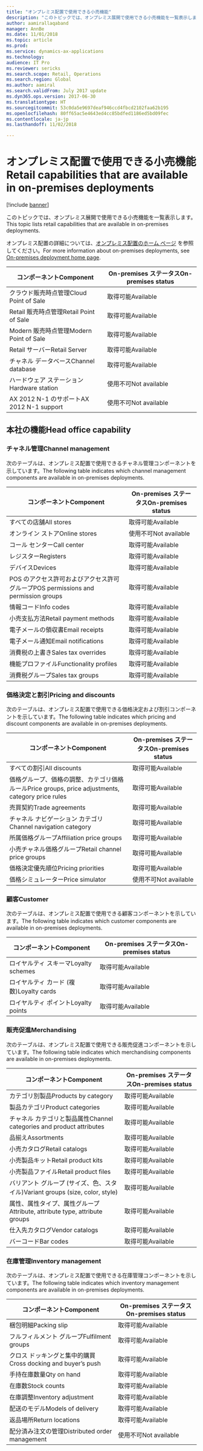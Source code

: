```yaml
---
title: "オンプレミス配置で使用できる小売機能"
description: "このトピックでは、オンプレミス展開で使用できる小売機能を一覧表示します。"
author: aamirallaqaband
manager: AnnBe
ms.date: 11/01/2018
ms.topic: article
ms.prod: 
ms.service: dynamics-ax-applications
ms.technology: 
audience: IT Pro
ms.reviewer: sericks
ms.search.scope: Retail, Operations
ms.search.region: Global
ms.author: aamiral
ms.search.validFrom: July 2017 update
ms.dyn365.ops.version: 2017-06-30
ms.translationtype: HT
ms.sourcegitcommit: 53c0da5e9697deaf946ccd4fbcd2102faa62b195
ms.openlocfilehash: 80ff65ac5e4643ed4cc85bdfed1186ed5bd09fec
ms.contentlocale: ja-jp
ms.lasthandoff: 11/02/2018

---
```


# <a name="retail-capabilities-that-are-available-in-on-premises-deployments"></a><span data-ttu-id="6f0bf-103">オンプレミス配置で使用できる小売機能</span><span class="sxs-lookup"><span data-stu-id="6f0bf-103">Retail capabilities that are available in on-premises deployments</span></span>

[!include [banner](../includes/banner.md)]

<span data-ttu-id="6f0bf-104">このトピックでは、オンプレミス展開で使用できる小売機能を一覧表示します。</span><span class="sxs-lookup"><span data-stu-id="6f0bf-104">This topic lists retail capabilities that are available in on-premises deployments.</span></span>

<span data-ttu-id="6f0bf-105">オンプレミス配置の詳細については、[オンプレミス配置のホーム ページ](../dev-itpro/deployment/on-premises-deployment-landing-page.md) を参照してください。</span><span class="sxs-lookup"><span data-stu-id="6f0bf-105">For more information about on-premises deployments, see [On-premises deployment home page](../dev-itpro/deployment/on-premises-deployment-landing-page.md).</span></span>

| <span data-ttu-id="6f0bf-106">**コンポーネント**</span><span class="sxs-lookup"><span data-stu-id="6f0bf-106">**Component**</span></span>        | <span data-ttu-id="6f0bf-107">**On-premises ステータス**</span><span class="sxs-lookup"><span data-stu-id="6f0bf-107">**On-premises status**</span></span>   |
|----------------------|--------------------------|
| <span data-ttu-id="6f0bf-108">クラウド販売時点管理</span><span class="sxs-lookup"><span data-stu-id="6f0bf-108">Cloud Point of Sale</span></span>  | <span data-ttu-id="6f0bf-109">取得可能</span><span class="sxs-lookup"><span data-stu-id="6f0bf-109">Available</span></span>                |
| <span data-ttu-id="6f0bf-110">Retail 販売時点管理</span><span class="sxs-lookup"><span data-stu-id="6f0bf-110">Retail Point of Sale</span></span> | <span data-ttu-id="6f0bf-111">取得可能</span><span class="sxs-lookup"><span data-stu-id="6f0bf-111">Available</span></span>                |
| <span data-ttu-id="6f0bf-112">Modern 販売時点管理</span><span class="sxs-lookup"><span data-stu-id="6f0bf-112">Modern Point of Sale</span></span> | <span data-ttu-id="6f0bf-113">取得可能</span><span class="sxs-lookup"><span data-stu-id="6f0bf-113">Available</span></span>                |
| <span data-ttu-id="6f0bf-114">Retail サーバー</span><span class="sxs-lookup"><span data-stu-id="6f0bf-114">Retail Server</span></span>        | <span data-ttu-id="6f0bf-115">取得可能</span><span class="sxs-lookup"><span data-stu-id="6f0bf-115">Available</span></span>                |
| <span data-ttu-id="6f0bf-116">チャネル データベース</span><span class="sxs-lookup"><span data-stu-id="6f0bf-116">Channel database</span></span>     | <span data-ttu-id="6f0bf-117">取得可能</span><span class="sxs-lookup"><span data-stu-id="6f0bf-117">Available</span></span>                |
| <span data-ttu-id="6f0bf-118">ハードウェア ステーション</span><span class="sxs-lookup"><span data-stu-id="6f0bf-118">Hardware station</span></span>     | <span data-ttu-id="6f0bf-119">使用不可</span><span class="sxs-lookup"><span data-stu-id="6f0bf-119">Not available</span></span>            |
| <span data-ttu-id="6f0bf-120">AX 2012 N-1 のサポート</span><span class="sxs-lookup"><span data-stu-id="6f0bf-120">AX 2012 N-1 support</span></span>  | <span data-ttu-id="6f0bf-121">使用不可</span><span class="sxs-lookup"><span data-stu-id="6f0bf-121">Not available</span></span>            |

## <a name="head-office-capability"></a><span data-ttu-id="6f0bf-122">本社の機能</span><span class="sxs-lookup"><span data-stu-id="6f0bf-122">Head office capability</span></span>

### <a name="channel-management"></a><span data-ttu-id="6f0bf-123">チャネル管理</span><span class="sxs-lookup"><span data-stu-id="6f0bf-123">Channel management</span></span>
<span data-ttu-id="6f0bf-124">次のテーブルは、オンプレミス配置で使用できるチャネル管理コンポーネントを示しています。</span><span class="sxs-lookup"><span data-stu-id="6f0bf-124">The following table indicates which channel management components are available in on-premises deployments.</span></span>

| <span data-ttu-id="6f0bf-125">**コンポーネント**</span><span class="sxs-lookup"><span data-stu-id="6f0bf-125">**Component**</span></span>                         | <span data-ttu-id="6f0bf-126">**On-premises ステータス**</span><span class="sxs-lookup"><span data-stu-id="6f0bf-126">**On-premises status**</span></span>      |
|---------------------------------------|---------------------------- |
| <span data-ttu-id="6f0bf-127">すべての店舗</span><span class="sxs-lookup"><span data-stu-id="6f0bf-127">All stores</span></span>                            | <span data-ttu-id="6f0bf-128">取得可能</span><span class="sxs-lookup"><span data-stu-id="6f0bf-128">Available</span></span>                   |
| <span data-ttu-id="6f0bf-129">オンライン ストア</span><span class="sxs-lookup"><span data-stu-id="6f0bf-129">Online stores</span></span>                         | <span data-ttu-id="6f0bf-130">使用不可</span><span class="sxs-lookup"><span data-stu-id="6f0bf-130">Not available</span></span>               |
| <span data-ttu-id="6f0bf-131">コール センター</span><span class="sxs-lookup"><span data-stu-id="6f0bf-131">Call center</span></span>                           | <span data-ttu-id="6f0bf-132">取得可能</span><span class="sxs-lookup"><span data-stu-id="6f0bf-132">Available</span></span>                   |
| <span data-ttu-id="6f0bf-133">レジスター</span><span class="sxs-lookup"><span data-stu-id="6f0bf-133">Registers</span></span>                             | <span data-ttu-id="6f0bf-134">取得可能</span><span class="sxs-lookup"><span data-stu-id="6f0bf-134">Available</span></span>                   |
| <span data-ttu-id="6f0bf-135">デバイス</span><span class="sxs-lookup"><span data-stu-id="6f0bf-135">Devices</span></span>                               | <span data-ttu-id="6f0bf-136">取得可能</span><span class="sxs-lookup"><span data-stu-id="6f0bf-136">Available</span></span>                   |
| <span data-ttu-id="6f0bf-137">POS のアクセス許可およびアクセス許可グループ</span><span class="sxs-lookup"><span data-stu-id="6f0bf-137">POS permissions and permission groups</span></span> | <span data-ttu-id="6f0bf-138">取得可能</span><span class="sxs-lookup"><span data-stu-id="6f0bf-138">Available</span></span>                   |
| <span data-ttu-id="6f0bf-139">情報コード</span><span class="sxs-lookup"><span data-stu-id="6f0bf-139">Info codes</span></span>                            | <span data-ttu-id="6f0bf-140">取得可能</span><span class="sxs-lookup"><span data-stu-id="6f0bf-140">Available</span></span>                   |
| <span data-ttu-id="6f0bf-141">小売支払方法</span><span class="sxs-lookup"><span data-stu-id="6f0bf-141">Retail payment methods</span></span>                | <span data-ttu-id="6f0bf-142">取得可能</span><span class="sxs-lookup"><span data-stu-id="6f0bf-142">Available</span></span>                   |
| <span data-ttu-id="6f0bf-143">電子メールの領収書</span><span class="sxs-lookup"><span data-stu-id="6f0bf-143">Email receipts</span></span>                        | <span data-ttu-id="6f0bf-144">取得可能</span><span class="sxs-lookup"><span data-stu-id="6f0bf-144">Available</span></span>                   |
| <span data-ttu-id="6f0bf-145">電子メール通知</span><span class="sxs-lookup"><span data-stu-id="6f0bf-145">Email notifications</span></span>                   | <span data-ttu-id="6f0bf-146">取得可能</span><span class="sxs-lookup"><span data-stu-id="6f0bf-146">Available</span></span>                   |
| <span data-ttu-id="6f0bf-147">消費税の上書き</span><span class="sxs-lookup"><span data-stu-id="6f0bf-147">Sales tax overrides</span></span>                   | <span data-ttu-id="6f0bf-148">取得可能</span><span class="sxs-lookup"><span data-stu-id="6f0bf-148">Available</span></span>                   |
| <span data-ttu-id="6f0bf-149">機能プロファイル</span><span class="sxs-lookup"><span data-stu-id="6f0bf-149">Functionality profiles</span></span>                | <span data-ttu-id="6f0bf-150">取得可能</span><span class="sxs-lookup"><span data-stu-id="6f0bf-150">Available</span></span>                   |
| <span data-ttu-id="6f0bf-151">消費税グループ</span><span class="sxs-lookup"><span data-stu-id="6f0bf-151">Sales tax groups</span></span>                      | <span data-ttu-id="6f0bf-152">取得可能</span><span class="sxs-lookup"><span data-stu-id="6f0bf-152">Available</span></span>                   |

### <a name="pricing-and-discounts"></a><span data-ttu-id="6f0bf-153">価格決定と割引</span><span class="sxs-lookup"><span data-stu-id="6f0bf-153">Pricing and discounts</span></span>
<span data-ttu-id="6f0bf-154">次のテーブルは、オンプレミス配置で使用できる価格決定および割引コンポーネントを示しています。</span><span class="sxs-lookup"><span data-stu-id="6f0bf-154">The following table indicates which pricing and discount components are available in on-premises deployments.</span></span>

| <span data-ttu-id="6f0bf-155">**コンポーネント**</span><span class="sxs-lookup"><span data-stu-id="6f0bf-155">**Component**</span></span>                                         | <span data-ttu-id="6f0bf-156">**On-premises ステータス**</span><span class="sxs-lookup"><span data-stu-id="6f0bf-156">**On-premises status**</span></span>      |
|-------------------------------------------------------|-----------------------------|
| <span data-ttu-id="6f0bf-157">すべての割引</span><span class="sxs-lookup"><span data-stu-id="6f0bf-157">All discounts</span></span>                                         | <span data-ttu-id="6f0bf-158">取得可能</span><span class="sxs-lookup"><span data-stu-id="6f0bf-158">Available</span></span>                   |
| <span data-ttu-id="6f0bf-159">価格グループ、価格の調整、カテゴリ価格ルール</span><span class="sxs-lookup"><span data-stu-id="6f0bf-159">Price groups, price adjustments, category price rules</span></span> | <span data-ttu-id="6f0bf-160">取得可能</span><span class="sxs-lookup"><span data-stu-id="6f0bf-160">Available</span></span>                   |
| <span data-ttu-id="6f0bf-161">売買契約</span><span class="sxs-lookup"><span data-stu-id="6f0bf-161">Trade agreements</span></span>                                      | <span data-ttu-id="6f0bf-162">取得可能</span><span class="sxs-lookup"><span data-stu-id="6f0bf-162">Available</span></span>                   |
| <span data-ttu-id="6f0bf-163">チャネル ナビゲーション カテゴリ</span><span class="sxs-lookup"><span data-stu-id="6f0bf-163">Channel navigation category</span></span>                           | <span data-ttu-id="6f0bf-164">取得可能</span><span class="sxs-lookup"><span data-stu-id="6f0bf-164">Available</span></span>                   |
| <span data-ttu-id="6f0bf-165">所属価格グループ</span><span class="sxs-lookup"><span data-stu-id="6f0bf-165">Affiliation price groups</span></span>                              | <span data-ttu-id="6f0bf-166">取得可能</span><span class="sxs-lookup"><span data-stu-id="6f0bf-166">Available</span></span>                   |
| <span data-ttu-id="6f0bf-167">小売チャネル価格グループ</span><span class="sxs-lookup"><span data-stu-id="6f0bf-167">Retail channel price groups</span></span>                           | <span data-ttu-id="6f0bf-168">取得可能</span><span class="sxs-lookup"><span data-stu-id="6f0bf-168">Available</span></span>                   |
| <span data-ttu-id="6f0bf-169">価格決定優先順位</span><span class="sxs-lookup"><span data-stu-id="6f0bf-169">Pricing priorities</span></span>                                    | <span data-ttu-id="6f0bf-170">取得可能</span><span class="sxs-lookup"><span data-stu-id="6f0bf-170">Available</span></span>                   |
| <span data-ttu-id="6f0bf-171">価格シミュレーター</span><span class="sxs-lookup"><span data-stu-id="6f0bf-171">Price simulator</span></span>                                       | <span data-ttu-id="6f0bf-172">使用不可</span><span class="sxs-lookup"><span data-stu-id="6f0bf-172">Not available</span></span>               |

### <a name="customer"></a><span data-ttu-id="6f0bf-173">顧客</span><span class="sxs-lookup"><span data-stu-id="6f0bf-173">Customer</span></span>
<span data-ttu-id="6f0bf-174">次のテーブルは、オンプレミス配置で使用できる顧客コンポーネントを示しています。</span><span class="sxs-lookup"><span data-stu-id="6f0bf-174">The following table indicates which customer components are available in on-premises deployments.</span></span>

| <span data-ttu-id="6f0bf-175">**コンポーネント**</span><span class="sxs-lookup"><span data-stu-id="6f0bf-175">**Component**</span></span>   | <span data-ttu-id="6f0bf-176">**On-premises ステータス**</span><span class="sxs-lookup"><span data-stu-id="6f0bf-176">**On-premises status**</span></span> |
|-----------------|------------------------|
| <span data-ttu-id="6f0bf-177">ロイヤルティ スキーマ</span><span class="sxs-lookup"><span data-stu-id="6f0bf-177">Loyalty schemes</span></span> | <span data-ttu-id="6f0bf-178">取得可能</span><span class="sxs-lookup"><span data-stu-id="6f0bf-178">Available</span></span>              |
| <span data-ttu-id="6f0bf-179">ロイヤルティ カード (複数)</span><span class="sxs-lookup"><span data-stu-id="6f0bf-179">Loyalty cards</span></span>   | <span data-ttu-id="6f0bf-180">取得可能</span><span class="sxs-lookup"><span data-stu-id="6f0bf-180">Available</span></span>              |
| <span data-ttu-id="6f0bf-181">ロイヤルティ ポイント</span><span class="sxs-lookup"><span data-stu-id="6f0bf-181">Loyalty points</span></span>  | <span data-ttu-id="6f0bf-182">取得可能</span><span class="sxs-lookup"><span data-stu-id="6f0bf-182">Available</span></span>              |

### <a name="merchandising"></a><span data-ttu-id="6f0bf-183">販売促進</span><span class="sxs-lookup"><span data-stu-id="6f0bf-183">Merchandising</span></span>
<span data-ttu-id="6f0bf-184">次のテーブルは、オンプレミス配置で使用できる販売促進コンポーネントを示しています。</span><span class="sxs-lookup"><span data-stu-id="6f0bf-184">The following table indicates which merchandising components are available in on-premises deployments.</span></span>

| <span data-ttu-id="6f0bf-185">**コンポーネント**</span><span class="sxs-lookup"><span data-stu-id="6f0bf-185">**Component**</span></span>                               | <span data-ttu-id="6f0bf-186">**On-premises ステータス**</span><span class="sxs-lookup"><span data-stu-id="6f0bf-186">**On-premises status**</span></span> |
|---------------------------------------------|------------------------|
| <span data-ttu-id="6f0bf-187">カテゴリ別製品</span><span class="sxs-lookup"><span data-stu-id="6f0bf-187">Products by category</span></span>                        | <span data-ttu-id="6f0bf-188">取得可能</span><span class="sxs-lookup"><span data-stu-id="6f0bf-188">Available</span></span>              |
| <span data-ttu-id="6f0bf-189">製品カテゴリ</span><span class="sxs-lookup"><span data-stu-id="6f0bf-189">Product categories</span></span>                          | <span data-ttu-id="6f0bf-190">取得可能</span><span class="sxs-lookup"><span data-stu-id="6f0bf-190">Available</span></span>              |
| <span data-ttu-id="6f0bf-191">チャネル カテゴリと製品属性</span><span class="sxs-lookup"><span data-stu-id="6f0bf-191">Channel categories and product attributes</span></span>   | <span data-ttu-id="6f0bf-192">取得可能</span><span class="sxs-lookup"><span data-stu-id="6f0bf-192">Available</span></span>              |
| <span data-ttu-id="6f0bf-193">品揃え</span><span class="sxs-lookup"><span data-stu-id="6f0bf-193">Assortments</span></span>                                 | <span data-ttu-id="6f0bf-194">取得可能</span><span class="sxs-lookup"><span data-stu-id="6f0bf-194">Available</span></span>              |
| <span data-ttu-id="6f0bf-195">小売カタログ</span><span class="sxs-lookup"><span data-stu-id="6f0bf-195">Retail catalogs</span></span>                             | <span data-ttu-id="6f0bf-196">取得可能</span><span class="sxs-lookup"><span data-stu-id="6f0bf-196">Available</span></span>              |
| <span data-ttu-id="6f0bf-197">小売製品キット</span><span class="sxs-lookup"><span data-stu-id="6f0bf-197">Retail product kits</span></span>                         | <span data-ttu-id="6f0bf-198">取得可能</span><span class="sxs-lookup"><span data-stu-id="6f0bf-198">Available</span></span>              |
| <span data-ttu-id="6f0bf-199">小売製品ファイル</span><span class="sxs-lookup"><span data-stu-id="6f0bf-199">Retail product files</span></span>                        | <span data-ttu-id="6f0bf-200">取得可能</span><span class="sxs-lookup"><span data-stu-id="6f0bf-200">Available</span></span>              |
| <span data-ttu-id="6f0bf-201">バリアント グループ (サイズ、色、スタイル)</span><span class="sxs-lookup"><span data-stu-id="6f0bf-201">Variant groups (size, color, style)</span></span>         | <span data-ttu-id="6f0bf-202">取得可能</span><span class="sxs-lookup"><span data-stu-id="6f0bf-202">Available</span></span>              |
| <span data-ttu-id="6f0bf-203">属性、属性タイプ、属性グループ</span><span class="sxs-lookup"><span data-stu-id="6f0bf-203">Attribute, attribute type, attribute groups</span></span> | <span data-ttu-id="6f0bf-204">取得可能</span><span class="sxs-lookup"><span data-stu-id="6f0bf-204">Available</span></span>              |
| <span data-ttu-id="6f0bf-205">仕入先カタログ</span><span class="sxs-lookup"><span data-stu-id="6f0bf-205">Vendor catalogs</span></span>                             | <span data-ttu-id="6f0bf-206">取得可能</span><span class="sxs-lookup"><span data-stu-id="6f0bf-206">Available</span></span>              |
| <span data-ttu-id="6f0bf-207">バーコード</span><span class="sxs-lookup"><span data-stu-id="6f0bf-207">Bar codes</span></span>                                   | <span data-ttu-id="6f0bf-208">取得可能</span><span class="sxs-lookup"><span data-stu-id="6f0bf-208">Available</span></span>              |

### <a name="inventory-management"></a><span data-ttu-id="6f0bf-209">在庫管理</span><span class="sxs-lookup"><span data-stu-id="6f0bf-209">Inventory management</span></span>
<span data-ttu-id="6f0bf-210">次のテーブルは、オンプレミス配置で使用できる在庫管理コンポーネントを示しています。</span><span class="sxs-lookup"><span data-stu-id="6f0bf-210">The following table indicates which inventory management components are available in on-premises deployments.</span></span>

| <span data-ttu-id="6f0bf-211">**コンポーネント**</span><span class="sxs-lookup"><span data-stu-id="6f0bf-211">**Component**</span></span>                  | <span data-ttu-id="6f0bf-212">**On-premises ステータス**</span><span class="sxs-lookup"><span data-stu-id="6f0bf-212">**On-premises status**</span></span> |
|--------------------------------|------------------------|
| <span data-ttu-id="6f0bf-213">梱包明細</span><span class="sxs-lookup"><span data-stu-id="6f0bf-213">Packing slip</span></span>                   | <span data-ttu-id="6f0bf-214">取得可能</span><span class="sxs-lookup"><span data-stu-id="6f0bf-214">Available</span></span>              |
| <span data-ttu-id="6f0bf-215">フルフィルメント グループ</span><span class="sxs-lookup"><span data-stu-id="6f0bf-215">Fulfilment groups</span></span>              | <span data-ttu-id="6f0bf-216">取得可能</span><span class="sxs-lookup"><span data-stu-id="6f0bf-216">Available</span></span>              |
| <span data-ttu-id="6f0bf-217">クロス ドッキングと集中的購買</span><span class="sxs-lookup"><span data-stu-id="6f0bf-217">Cross docking and buyer’s push</span></span> | <span data-ttu-id="6f0bf-218">取得可能</span><span class="sxs-lookup"><span data-stu-id="6f0bf-218">Available</span></span>              |
| <span data-ttu-id="6f0bf-219">手持在庫数量</span><span class="sxs-lookup"><span data-stu-id="6f0bf-219">Qty on hand</span></span>                    | <span data-ttu-id="6f0bf-220">取得可能</span><span class="sxs-lookup"><span data-stu-id="6f0bf-220">Available</span></span>              |
| <span data-ttu-id="6f0bf-221">在庫数</span><span class="sxs-lookup"><span data-stu-id="6f0bf-221">Stock counts</span></span>                   | <span data-ttu-id="6f0bf-222">取得可能</span><span class="sxs-lookup"><span data-stu-id="6f0bf-222">Available</span></span>              |
| <span data-ttu-id="6f0bf-223">在庫調整</span><span class="sxs-lookup"><span data-stu-id="6f0bf-223">Inventory adjustment</span></span>           | <span data-ttu-id="6f0bf-224">取得可能</span><span class="sxs-lookup"><span data-stu-id="6f0bf-224">Available</span></span>              |
| <span data-ttu-id="6f0bf-225">配送のモデル</span><span class="sxs-lookup"><span data-stu-id="6f0bf-225">Models of delivery</span></span>             | <span data-ttu-id="6f0bf-226">取得可能</span><span class="sxs-lookup"><span data-stu-id="6f0bf-226">Available</span></span>              |
| <span data-ttu-id="6f0bf-227">返品場所</span><span class="sxs-lookup"><span data-stu-id="6f0bf-227">Return locations</span></span>               | <span data-ttu-id="6f0bf-228">取得可能</span><span class="sxs-lookup"><span data-stu-id="6f0bf-228">Available</span></span>              |
| <span data-ttu-id="6f0bf-229">配分済み注文の管理</span><span class="sxs-lookup"><span data-stu-id="6f0bf-229">Distributed order management</span></span>   | <span data-ttu-id="6f0bf-230">使用不可</span><span class="sxs-lookup"><span data-stu-id="6f0bf-230">Not available</span></span>          |


